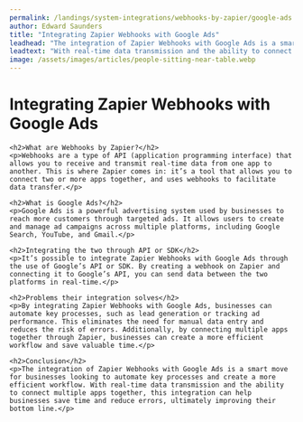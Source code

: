 ```yaml
---
permalink: /landings/system-integrations/webhooks-by-zapier/google-ads
author: Edward Saunders
title: "Integrating Zapier Webhooks with Google Ads"
leadhead: "The integration of Zapier Webhooks with Google Ads is a smart move for businesses looking to automate key processes and create a more efficient workflow"
leadtext: "With real-time data transmission and the ability to connect multiple apps together, this integration can help businesses save time and reduce errors, ultimately improving their bottom line."
image: /assets/images/articles/people-sitting-near-table.webp
---
```

<div class="arttext">    <h1>Integrating Zapier Webhooks with Google Ads</h1>

    <h2>What are Webhooks by Zapier?</h2>
    <p>Webhooks are a type of API (application programming interface) that allows you to receive and transmit real-time data from one app to another. This is where Zapier comes in: it’s a tool that allows you to connect two or more apps together, and uses webhooks to facilitate data transfer.</p>

    <h2>What is Google Ads?</h2>
    <p>Google Ads is a powerful advertising system used by businesses to reach more customers through targeted ads. It allows users to create and manage ad campaigns across multiple platforms, including Google Search, YouTube, and Gmail.</p>

    <h2>Integrating the two through API or SDK</h2>
    <p>It’s possible to integrate Zapier Webhooks with Google Ads through the use of Google’s API or SDK. By creating a webhook on Zapier and connecting it to Google’s API, you can send data between the two platforms in real-time.</p>

    <h2>Problems their integration solves</h2>
    <p>By integrating Zapier Webhooks with Google Ads, businesses can automate key processes, such as lead generation or tracking ad performance. This eliminates the need for manual data entry and reduces the risk of errors. Additionally, by connecting multiple apps together through Zapier, businesses can create a more efficient workflow and save valuable time.</p>

    <h2>Conclusion</h2>
    <p>The integration of Zapier Webhooks with Google Ads is a smart move for businesses looking to automate key processes and create a more efficient workflow. With real-time data transmission and the ability to connect multiple apps together, this integration can help businesses save time and reduce errors, ultimately improving their bottom line.</p>
</div>